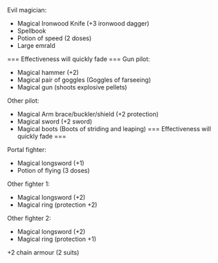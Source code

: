 Evil magician:
- Magical Ironwood Knife (+3 ironwood dagger)
- Spellbook
- Potion of speed (2 doses)
- Large emrald

=== Effectiveness will quickly fade ===
Gun pilot: 
- Magical hammer (+2)
- Magical pair of goggles (Goggles of farseeing)
- Magical gun (shoots explosive pellets)

Other pilot: 
- Magical Arm brace/buckler/shield (+2 protection)
- Magical sword (+2 sword)
- Magical boots (Boots of striding and leaping)
=== Effectiveness will quickly fade ===

Portal fighter: 
- Magical longsword (+1)
- Potion of flying (3 doses)

Other fighter 1:
- Magical longsword (+2)
- Magical ring (protection +2)

Other fighter 2: 
- Magical longsword (+2)
- Magical ring (protection +1)

+2 chain armour (2 suits)